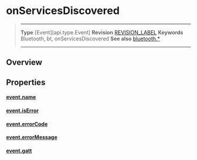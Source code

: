 # onServicesDiscovered

> --------------------- ------------------------------------------------------------------------------------------
> __Type__              [Event][api.type.Event]
> __Revision__          [REVISION_LABEL](REVISION_URL)
> __Keywords__          Bluetooth, bt, onServicesDiscovered
> __See also__          [bluetooth.*](/plugin.bluetooth.md)
> --------------------- ------------------------------------------------------------------------------------------

## Overview

## Properties

#### [event.name](/plugin.bluetooth.type.Gatt.event.onServicesDiscovered.name.md)

#### [event.isError](/plugin.bluetooth.type.Gatt.event.onServicesDiscovered.isError.md)

#### [event.errorCode](/plugin.bluetooth.type.Gatt.event.onServicesDiscovered.errorCode.md)

#### [event.errorMessage](/plugin.bluetooth.type.Gatt.event.onServicesDiscovered.errorMessage.md)

#### [event.gatt](/plugin.bluetooth.type.Gatt.event.onServicesDiscovered.gatt.md)